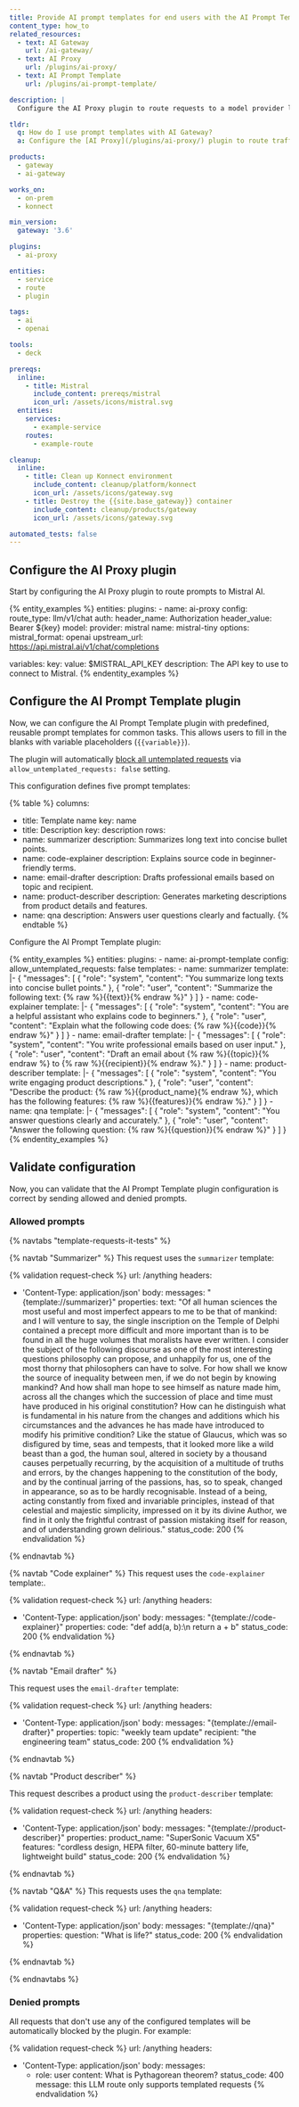 ```yaml
---
title: Provide AI prompt templates for end users with the AI Prompt Template plugin and Mistral
content_type: how_to
related_resources:
  - text: AI Gateway
    url: /ai-gateway/
  - text: AI Proxy
    url: /plugins/ai-proxy/
  - text: AI Prompt Template
    url: /plugins/ai-prompt-template/

description: |
  Configure the AI Proxy plugin to route requests to a model provider like Mistral, then define reusable templates with the AI Prompt Template plugin to enforce consistent prompt formatting for tasks like summarization, code explanation, and Q&A.

tldr:
  q: How do I use prompt templates with AI Gateway?
  a: Configure the [AI Proxy](/plugins/ai-proxy/) plugin to route traffic, then use the [AI Prompt Template](/plugins/ai-prompt-template/) plugin to define and enforce reusable prompt formats.

products:
  - gateway
  - ai-gateway

works_on:
  - on-prem
  - konnect

min_version:
  gateway: '3.6'

plugins:
  - ai-proxy

entities:
  - service
  - route
  - plugin

tags:
  - ai
  - openai

tools:
  - deck

prereqs:
  inline:
    - title: Mistral
      include_content: prereqs/mistral
      icon_url: /assets/icons/mistral.svg
  entities:
    services:
      - example-service
    routes:
      - example-route

cleanup:
  inline:
    - title: Clean up Konnect environment
      include_content: cleanup/platform/konnect
      icon_url: /assets/icons/gateway.svg
    - title: Destroy the {{site.base_gateway}} container
      include_content: cleanup/products/gateway
      icon_url: /assets/icons/gateway.svg

automated_tests: false
---
```


## Configure the AI Proxy plugin

Start by configuring the AI Proxy plugin to route prompts to Mistral AI.

{% entity_examples %}
entities:
  plugins:
    - name: ai-proxy
      config:
        route_type: llm/v1/chat
        auth:
          header_name: Authorization
          header_value: Bearer ${key}
        model:
          provider: mistral
          name: mistral-tiny
          options:
            mistral_format: openai
            upstream_url: https://api.mistral.ai/v1/chat/completions

variables:
  key:
    value: $MISTRAL_API_KEY
    description: The API key to use to connect to Mistral.
{% endentity_examples %}


## Configure the AI Prompt Template plugin

Now, we can configure the AI Prompt Template plugin with predefined, reusable prompt templates for common tasks. This allows users to fill in the blanks with variable placeholders (`{{variable}}`).

The plugin will automatically [block all untemplated requests](/how-to/use-ai-prompt-template-plugin/#denied-prompts) via `allow_untemplated_requests: false` setting.

This configuration defines five prompt templates:

<!-- vale off -->
{% table %}
columns:
  - title: Template name
    key: name
  - title: Description
    key: description
rows:
  - name: summarizer
    description: Summarizes long text into concise bullet points.
  - name: code-explainer
    description: Explains source code in beginner-friendly terms.
  - name: email-drafter
    description: Drafts professional emails based on topic and recipient.
  - name: product-describer
    description: Generates marketing descriptions from product details and features.
  - name: qna
    description: Answers user questions clearly and factually.
{% endtable %}
<!-- vale on -->

Configure the AI Prompt Template plugin:

{% entity_examples %}
entities:
  plugins:
    - name: ai-prompt-template
      config:
        allow_untemplated_requests: false
        templates:
          - name: summarizer
            template: |-
              {
                  "messages": [
                    {
                      "role": "system",
                      "content": "You summarize long texts into concise bullet points."
                    },
                    {
                      "role": "user",
                      "content": "Summarize the following text: {% raw %}{{text}}{% endraw %}"
                    }
                  ]
              }
          - name: code-explainer
            template: |-
              {
                  "messages": [
                    {
                      "role": "system",
                      "content": "You are a helpful assistant who explains code to beginners."
                    },
                    {
                      "role": "user",
                      "content": "Explain what the following code does: {% raw %}{{code}}{% endraw %}"
                    }
                  ]
              }
          - name: email-drafter
            template: |-
              {
                  "messages": [
                    {
                      "role": "system",
                      "content": "You write professional emails based on user input."
                    },
                    {
                      "role": "user",
                      "content": "Draft an email about {% raw %}{{topic}}{% endraw %} to {% raw %}{{recipient}}{% endraw %}."
                    }
                  ]
              }
          - name: product-describer
            template: |-
              {
                  "messages": [
                    {
                      "role": "system",
                      "content": "You write engaging product descriptions."
                    },
                    {
                      "role": "user",
                      "content": "Describe the product: {% raw %}{{product_name}{% endraw %}, which has the following features: {% raw %}{{features}}{% endraw %}."
                    }
                  ]
              }
          - name: qna
            template: |-
              {
                  "messages": [
                    {
                      "role": "system",
                      "content": "You answer questions clearly and accurately."
                    },
                    {
                      "role": "user",
                      "content": "Answer the following question: {% raw %}{{question}}{% endraw %}"
                    }
                  ]
              }
{% endentity_examples %}


## Validate configuration

Now, you can validate that the AI Prompt Template plugin configuration is correct by sending allowed and denied prompts.
### Allowed prompts

{% navtabs "template-requests-it-tests" %}

{% navtab "Summarizer" %}
This request uses the `summarizer` template:

<!-- vale off -->
{% validation request-check %}
url: /anything
headers:
  - 'Content-Type: application/json'
body:
  messages: "{template://summarizer}"
  properties:
    text: "Of all human sciences the most useful and most imperfect appears to me to be that of mankind: and I will venture to say, the single inscription on the Temple of Delphi contained a precept more difficult and more important than is to be found in all the huge volumes that moralists have ever written. I consider the subject of the following discourse as one of the most interesting questions philosophy can propose, and unhappily for us, one of the most thorny that philosophers can have to solve. For how shall we know the source of inequality between men, if we do not begin by knowing mankind? And how shall man hope to see himself as nature made him, across all the changes which the succession of place and time must have produced in his original constitution? How can he distinguish what is fundamental in his nature from the changes and additions which his circumstances and the advances he has made have introduced to modify his primitive condition? Like the statue of Glaucus, which was so disfigured by time, seas and tempests, that it looked more like a wild beast than a god, the human soul, altered in society by a thousand causes perpetually recurring, by the acquisition of a multitude of truths and errors, by the changes happening to the constitution of the body, and by the continual jarring of the passions, has, so to speak, changed in appearance, so as to be hardly recognisable. Instead of a being, acting constantly from fixed and invariable principles, instead of that celestial and majestic simplicity, impressed on it by its divine Author, we find in it only the frightful contrast of passion mistaking itself for reason, and of understanding grown delirious."
status_code: 200
{% endvalidation %}
<!-- vale on -->

{% endnavtab %}

{% navtab "Code explainer" %}
This request uses the `code-explainer` template:.

<!-- vale off -->
{% validation request-check %}
url: /anything
headers:
  - 'Content-Type: application/json'
body:
  messages: "{template://code-explainer}"
  properties:
    code: "def add(a, b):\n    return a + b"
status_code: 200
{% endvalidation %}
<!-- vale on -->
{% endnavtab %}

{% navtab "Email drafter" %}

This request uses the `email-drafter` template:

<!-- vale off -->
{% validation request-check %}
url: /anything
headers:
  - 'Content-Type: application/json'
body:
  messages: "{template://email-drafter}"
  properties:
    topic: "weekly team update"
    recipient: "the engineering team"
status_code: 200
{% endvalidation %}
<!-- vale on -->
{% endnavtab %}

{% navtab "Product describer" %}

This request describes a product using the `product-describer` template:

<!-- vale off -->
{% validation request-check %}
url: /anything
headers:
  - 'Content-Type: application/json'
body:
  messages: "{template://product-describer}"
  properties:
    product_name: "SuperSonic Vacuum X5"
    features: "cordless design, HEPA filter, 60-minute battery life, lightweight build"
status_code: 200
{% endvalidation %}
<!-- vale on -->
{% endnavtab %}

{% navtab "Q&A" %}
This requests uses the `qna` template:

<!-- vale off -->
{% validation request-check %}
url: /anything
headers:
  - 'Content-Type: application/json'
body:
  messages: "{template://qna}"
  properties:
    question: "What is life?"
status_code: 200
{% endvalidation %}
<!-- vale on -->
{% endnavtab %}

{% endnavtabs %}

### Denied prompts

All requests that don't use any of the configured templates will be automatically blocked by the plugin. For example:

<!-- vale off -->
{% validation request-check %}
url: /anything
headers:
  - 'Content-Type: application/json'
body:
  messages:
    - role: user
      content: What is Pythagorean theorem?
status_code: 400
message: this LLM route only supports templated requests
{% endvalidation %}
<!-- vale on -->